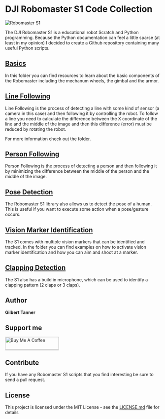 # DJI Robomaster S1 Code Collection

![Robomaster S1](https://images-na.ssl-images-amazon.com/images/I/511fHhHG13L._AC_SX569_.jpg)

The DJI Robomaster S1 is a educational robot Scratch and Python programming. Because the Python documentation can feel a little sparse (at least in my opinion) I decided to create a Github repository containing many useful Python scripts.

## [Basics](Basics/)

In this folder you can find resources to learn about the basic components of the Robomaster including the mechanum wheels, the gimbal and the armor.

## [Line Following](Line-Following/)

Line Following is the process of detecting a line with some kind of sensor (a camera in this case) and then following it by controlling the robot. To follow a line you need to calculate the difference between the X coordinate of the line and the middle of the image and then this difference (error) must be reduced by rotating the robot. 

For more information check out the folder.

## [Person Following](Person-Following)

Person Following is the process of detecting a person and then following it by minimizing the difference between the middle of the person and the middle of the image.

## [Pose Detection](Pose-Detection)

The Robomaster S1 library also allows us to detect the pose of a human. This is useful if you want to execute some action when a pose/gesture occurs.

## [Vision Marker Identification](Vision-Marker-Identification)

The S1 comes with multiple vision markers that can be identified and tracked. In the folder you can find examples on how to activate vision marker identification and how you can aim and shoot at a marker.

## [Clapping Detection](Clapping-Detection)

The S1 also has a build in microphone, which can be used to identify a clapping pattern (2 claps or 3 claps). 

## Author
 **Gilbert Tanner**

## Support me

<a href="https://www.buymeacoffee.com/gilberttanner" target="_blank"><img src="https://www.buymeacoffee.com/assets/img/custom_images/orange_img.png" alt="Buy Me A Coffee" style="height: 41px !important;width: 174px !important;box-shadow: 0px 3px 2px 0px rgba(190, 190, 190, 0.5) !important;-webkit-box-shadow: 0px 3px 2px 0px rgba(190, 190, 190, 0.5) !important;" ></a>

## Contribute

If you have any Robomaster S1 scripts that you find interesting be sure to send a pull request.

## License

This project is licensed under the MIT License - see the [LICENSE.md](LICENSE) file for details